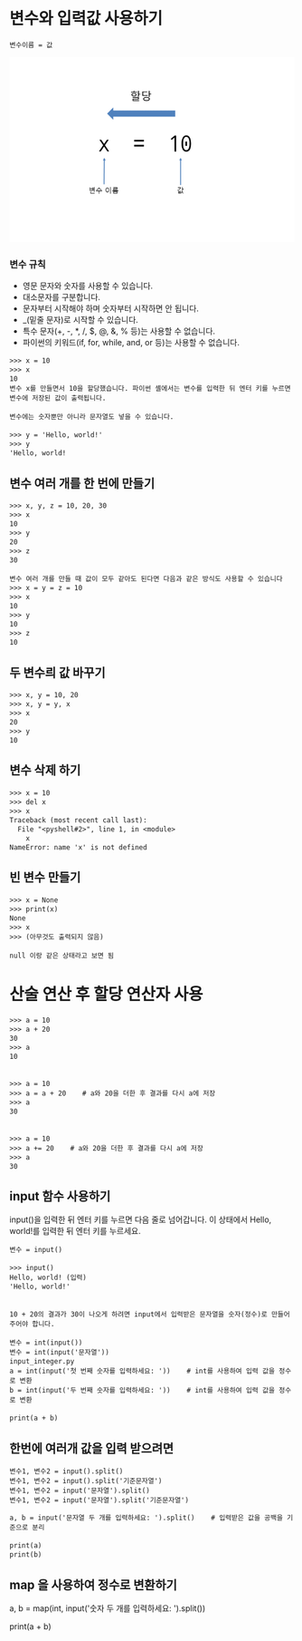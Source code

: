 # 변수와 입력값 사용하기
```
변수이름 = 값
```
![3-1](../image/3-1.png)

### 변수 규칙
- 영문 문자와 숫자를 사용할 수 있습니다.
- 대소문자를 구분합니다.
- 문자부터 시작해야 하며 숫자부터 시작하면 안 됩니다.
- _(밑줄 문자)로 시작할 수 있습니다.
- 특수 문자(+, -, *, /, $, @, &, % 등)는 사용할 수 없습니다.
- 파이썬의 키워드(if, for, while, and, or 등)는 사용할 수 없습니다.

```
>>> x = 10
>>> x
10
변수 x를 만들면서 10을 할당했습니다. 파이썬 셸에서는 변수를 입력한 뒤 엔터 키를 누르면 변수에 저장된 값이 출력됩니다.

변수에는 숫자뿐만 아니라 문자열도 넣을 수 있습니다.

>>> y = 'Hello, world!'
>>> y
'Hello, world!
```

## 변수 여러 개를 한 번에 만들기
```
>>> x, y, z = 10, 20, 30
>>> x
10
>>> y
20
>>> z
30

변수 여러 개를 만들 때 값이 모두 같아도 된다면 다음과 같은 방식도 사용할 수 있습니다
>>> x = y = z = 10
>>> x
10
>>> y
10
>>> z
10
```

## 두 변수릐 값 바꾸기
```
>>> x, y = 10, 20
>>> x, y = y, x
>>> x
20
>>> y
10
```

## 변수 삭제 하기
```
>>> x = 10
>>> del x
>>> x
Traceback (most recent call last):
  File "<pyshell#2>", line 1, in <module>
    x
NameError: name 'x' is not defined 
```

## 빈 변수 만들기
```
>>> x = None
>>> print(x)
None
>>> x
>>> (아무것도 출력되지 않음)

null 이랑 같은 상태라고 보면 됨
```

# 산술 연산 후 할당 연산자 사용
```
>>> a = 10
>>> a + 20
30
>>> a
10


>>> a = 10
>>> a = a + 20    # a와 20을 더한 후 결과를 다시 a에 저장
>>> a
30


>>> a = 10
>>> a += 20    # a와 20을 더한 후 결과를 다시 a에 저장
>>> a
30

```

## input 함수 사용하기
input()을 입력한 뒤 엔터 키를 누르면 다음 줄로 넘어갑니다. 이 상태에서 Hello, world!를 입력한 뒤 엔터 키를 누르세요.


```
변수 = input()

>>> input()
Hello, world! (입력)
'Hello, world!'


10 + 20의 결과가 30이 나오게 하려면 input에서 입력받은 문자열을 숫자(정수)로 만들어주어야 합니다.

변수 = int(input())
변수 = int(input('문자열'))
input_integer.py
a = int(input('첫 번째 숫자를 입력하세요: '))    # int를 사용하여 입력 값을 정수로 변환
b = int(input('두 번째 숫자를 입력하세요: '))    # int를 사용하여 입력 값을 정수로 변환
 
print(a + b)
```

## 한번에 여러개 값을 입력 받으려면
```
변수1, 변수2 = input().split()
변수1, 변수2 = input().split('기준문자열')
변수1, 변수2 = input('문자열').split()
변수1, 변수2 = input('문자열').split('기준문자열')
```

```
a, b = input('문자열 두 개를 입력하세요: ').split()    # 입력받은 값을 공백을 기준으로 분리
 
print(a)
print(b)
```

## map 을 사용하여 정수로 변환하기
a, b = map(int, input('숫자 두 개를 입력하세요: ').split())
 
print(a + b)
